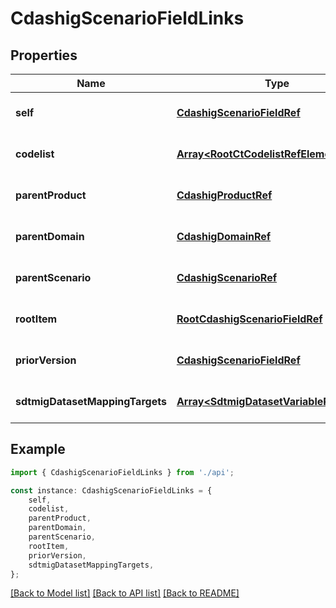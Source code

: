# CdashigScenarioFieldLinks


## Properties

Name | Type | Description | Notes
------------ | ------------- | ------------- | -------------
**self** | [**CdashigScenarioFieldRef**](CdashigScenarioFieldRef.md) |  | [optional] [default to undefined]
**codelist** | [**Array&lt;RootCtCodelistRefElement&gt;**](RootCtCodelistRefElement.md) |  | [optional] [default to undefined]
**parentProduct** | [**CdashigProductRef**](CdashigProductRef.md) |  | [optional] [default to undefined]
**parentDomain** | [**CdashigDomainRef**](CdashigDomainRef.md) |  | [optional] [default to undefined]
**parentScenario** | [**CdashigScenarioRef**](CdashigScenarioRef.md) |  | [optional] [default to undefined]
**rootItem** | [**RootCdashigScenarioFieldRef**](RootCdashigScenarioFieldRef.md) |  | [optional] [default to undefined]
**priorVersion** | [**CdashigScenarioFieldRef**](CdashigScenarioFieldRef.md) |  | [optional] [default to undefined]
**sdtmigDatasetMappingTargets** | [**Array&lt;SdtmigDatasetVariableRefTarget&gt;**](SdtmigDatasetVariableRefTarget.md) |  | [optional] [default to undefined]

## Example

```typescript
import { CdashigScenarioFieldLinks } from './api';

const instance: CdashigScenarioFieldLinks = {
    self,
    codelist,
    parentProduct,
    parentDomain,
    parentScenario,
    rootItem,
    priorVersion,
    sdtmigDatasetMappingTargets,
};
```

[[Back to Model list]](../README.md#documentation-for-models) [[Back to API list]](../README.md#documentation-for-api-endpoints) [[Back to README]](../README.md)
